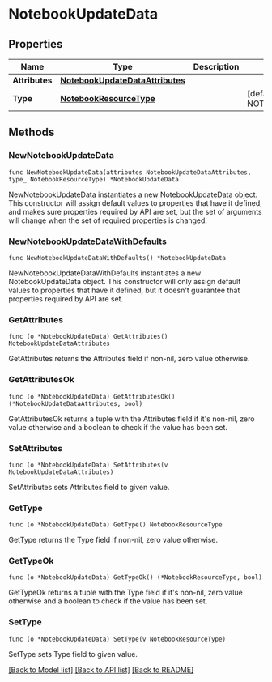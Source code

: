 # NotebookUpdateData

## Properties

Name | Type | Description | Notes
---- | ---- | ----------- | ------
**Attributes** | [**NotebookUpdateDataAttributes**](NotebookUpdateDataAttributes.md) |  | 
**Type** | [**NotebookResourceType**](NotebookResourceType.md) |  | [default to NOTEBOOKRESOURCETYPE_NOTEBOOKS]

## Methods

### NewNotebookUpdateData

`func NewNotebookUpdateData(attributes NotebookUpdateDataAttributes, type_ NotebookResourceType) *NotebookUpdateData`

NewNotebookUpdateData instantiates a new NotebookUpdateData object.
This constructor will assign default values to properties that have it defined,
and makes sure properties required by API are set, but the set of arguments
will change when the set of required properties is changed.

### NewNotebookUpdateDataWithDefaults

`func NewNotebookUpdateDataWithDefaults() *NotebookUpdateData`

NewNotebookUpdateDataWithDefaults instantiates a new NotebookUpdateData object.
This constructor will only assign default values to properties that have it defined,
but it doesn't guarantee that properties required by API are set.

### GetAttributes

`func (o *NotebookUpdateData) GetAttributes() NotebookUpdateDataAttributes`

GetAttributes returns the Attributes field if non-nil, zero value otherwise.

### GetAttributesOk

`func (o *NotebookUpdateData) GetAttributesOk() (*NotebookUpdateDataAttributes, bool)`

GetAttributesOk returns a tuple with the Attributes field if it's non-nil, zero value otherwise
and a boolean to check if the value has been set.

### SetAttributes

`func (o *NotebookUpdateData) SetAttributes(v NotebookUpdateDataAttributes)`

SetAttributes sets Attributes field to given value.


### GetType

`func (o *NotebookUpdateData) GetType() NotebookResourceType`

GetType returns the Type field if non-nil, zero value otherwise.

### GetTypeOk

`func (o *NotebookUpdateData) GetTypeOk() (*NotebookResourceType, bool)`

GetTypeOk returns a tuple with the Type field if it's non-nil, zero value otherwise
and a boolean to check if the value has been set.

### SetType

`func (o *NotebookUpdateData) SetType(v NotebookResourceType)`

SetType sets Type field to given value.



[[Back to Model list]](../README.md#documentation-for-models) [[Back to API list]](../README.md#documentation-for-api-endpoints) [[Back to README]](../README.md)


